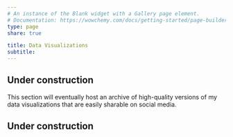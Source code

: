 ```yaml
---
# An instance of the Blank widget with a Gallery page element.
# Documentation: https://wowchemy.com/docs/getting-started/page-builder/
type: page
share: true

title: Data Visualizations
subtitle:
---
```


## Under construction

This section will eventually host an archive of high-quality versions of my
data visualizations that are easily sharable on social media.

## Under construction
